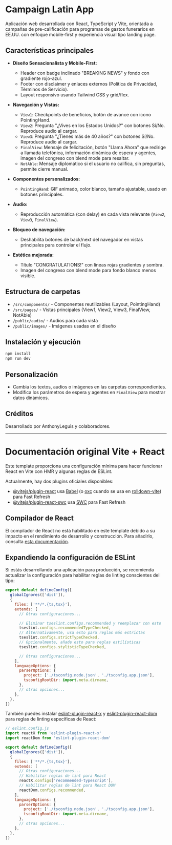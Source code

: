 # Campaign Latin App

Aplicación web desarrollada con React, TypeScript y Vite, orientada a campañas de pre-calificación para programas de gastos funerarios en EE.UU. con enfoque mobile-first y experiencia visual tipo landing page.

## Características principales

- **Diseño Sensacionalista y Mobile-First:**
  - Header con badge inclinado "BREAKING NEWS" y fondo con gradiente rojo-azul.
  - Footer con disclaimer y enlaces externos (Política de Privacidad, Términos de Servicio).
  - Layout responsivo usando Tailwind CSS y grid/flex.

- **Navegación y Vistas:**
  - `View1`: Checkpoints de beneficios, botón de avance con icono PointingHand.
  - `View2`: Pregunta "¿Vives en los Estados Unidos?" con botones Sí/No. Reproduce audio al cargar.
  - `View3`: Pregunta "¿Tienes más de 40 años?" con botones Sí/No. Reproduce audio al cargar.
  - `FinalView`: Mensaje de felicitación, botón "Llama Ahora" que redirige a llamada telefónica, información dinámica de espera y agentes, imagen del congreso con blend mode para resaltar.
  - `NotAble`: Mensaje diplomático si el usuario no califica, sin preguntas, permite cierre manual.

- **Componentes personalizados:**
  - `PointingHand`: GIF animado, color blanco, tamaño ajustable, usado en botones principales.

- **Audio:**
  - Reproducción automática (con delay) en cada vista relevante (`View2`, `View3`, `FinalView`).

- **Bloqueo de navegación:**
  - Deshabilita botones de back/next del navegador en vistas principales para controlar el flujo.

- **Estética mejorada:**
  - Título "CONGRATULATIONS!" con líneas rojas gradientes y sombra.
  - Imagen del congreso con blend mode para fondo blanco menos visible.

## Estructura de carpetas

- `/src/components/` - Componentes reutilizables (Layout, PointingHand)
- `/src/pages/` - Vistas principales (View1, View2, View3, FinalView, NotAble)
- `/public/audio/` - Audios para cada vista
- `/public/images/` - Imágenes usadas en el diseño

## Instalación y ejecución

```bash
npm install
npm run dev
```

## Personalización
- Cambia los textos, audios o imágenes en las carpetas correspondientes.
- Modifica los parámetros de espera y agentes en `FinalView` para mostrar datos dinámicos.

## Créditos
Desarrollado por AnthonyLeguis y colaboradores.

---

# Documentación original Vite + React

Este template proporciona una configuración mínima para hacer funcionar React en Vite con HMR y algunas reglas de ESLint.

Actualmente, hay dos plugins oficiales disponibles:

- [@vitejs/plugin-react](https://github.com/vitejs/vite-plugin-react/blob/main/packages/plugin-react) usa [Babel](https://babeljs.io/) (o [oxc](https://oxc.rs) cuando se usa en [rolldown-vite](https://vite.dev/guide/rolldown)) para Fast Refresh
- [@vitejs/plugin-react-swc](https://github.com/vitejs/vite-plugin-react/blob/main/packages/plugin-react-swc) usa [SWC](https://swc.rs/) para Fast Refresh

## Compilador de React

El compilador de React no está habilitado en este template debido a su impacto en el rendimiento de desarrollo y construcción. Para añadirlo, consulta [esta documentación](https://react.dev/learn/react-compiler/installation).

## Expandiendo la configuración de ESLint

Si estás desarrollando una aplicación para producción, se recomienda actualizar la configuración para habilitar reglas de linting conscientes del tipo:

```js
export default defineConfig([
  globalIgnores(['dist']),
  {
    files: ['**/*.{ts,tsx}'],
    extends: [
      // Otras configuraciones...

      // Eliminar tseslint.configs.recommended y reemplazar con esto
      tseslint.configs.recommendedTypeChecked,
      // Alternativamente, usa esto para reglas más estrictas
      tseslint.configs.strictTypeChecked,
      // Opcionalmente, añade esto para reglas estilísticas
      tseslint.configs.stylisticTypeChecked,

      // Otras configuraciones...
    ],
    languageOptions: {
      parserOptions: {
        project: ['./tsconfig.node.json', './tsconfig.app.json'],
        tsconfigRootDir: import.meta.dirname,
      },
      // otras opciones...
    },
  },
])
```

También puedes instalar [eslint-plugin-react-x](https://github.com/Rel1cx/eslint-react/tree/main/packages/plugins/eslint-plugin-react-x) y [eslint-plugin-react-dom](https://github.com/Rel1cx/eslint-react/tree/main/packages/plugins/eslint-plugin-react-dom) para reglas de linting específicas de React:

```js
// eslint.config.js
import reactX from 'eslint-plugin-react-x'
import reactDom from 'eslint-plugin-react-dom'

export default defineConfig([
  globalIgnores(['dist']),
  {
    files: ['**/*.{ts,tsx}'],
    extends: [
      // Otras configuraciones...
      // Habilitar reglas de lint para React
      reactX.configs['recommended-typescript'],
      // Habilitar reglas de lint para React DOM
      reactDom.configs.recommended,
    ],
    languageOptions: {
      parserOptions: {
        project: ['./tsconfig.node.json', './tsconfig.app.json'],
        tsconfigRootDir: import.meta.dirname,
      },
      // otras opciones...
    },
  },
])
```
